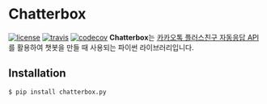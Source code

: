 # Chatterbox
[![license]](/LICENSE)
[![travis]](https://travis-ci.org/JungWinter/chatterbox)
[![codecov]](https://codecov.io/gh/JungWinter/chatterbox)
**Chatterbox**는 [카카오톡 플러스친구 자동응답 API]를 활용하여 챗봇을 만들 때 사용되는 파이썬 라이브러리입니다. 

## Installation

```shell
$ pip install chatterbox.py
```


[license]: https://img.shields.io/badge/license-MIT-blue.svg
[travis]: https://travis-ci.org/JungWinter/chatterbox.svg
[codecov]: https://codecov.io/gh/JungWinter/chatterbox/branch/master/graph/badge.svg
[카카오톡 플러스친구 자동응답 API]: https://github.com/plusfriend/auto_reply

